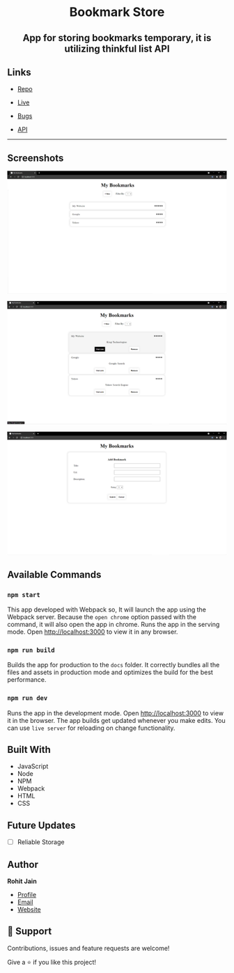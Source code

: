 <h1 align="center">Bookmark Store</h1>

## <p align="center">App for storing bookmarks temporary, it is utilizing thinkful list API</p>

## Links

- [Repo](https://github.com/Rohit19060/bookmark-store "Bookmark Store Repo")

- [Live](https://rohit19060.github.io/bookmark-store/ "Live View")

- [Bugs](https://github.com/Rohit19060/bookmark-store/issues "Issues Page")

- [API](https://thinkful-list-api.herokuapp.com/rohit/bookmarks "API")

---

## Screenshots

![Home Page](/screenshots/1.png "Home Page")

![Expanded View](/screenshots/2.png "Expanded View")

![Add Bookmark Page](/screenshots/3.png "Add Bookmark Page")

## Available Commands

### `npm start`

This app developed with Webpack so, It will launch the app using the Webpack server. Because the `open chrome` option passed with the command, it will also open the app in chrome.
Runs the app in the serving mode.
Open [http://localhost:3000](http://localhost:3000) to view it in any browser.

### `npm run build`

Builds the app for production to the `docs` folder.
It correctly bundles all the files and assets in production mode and optimizes the build for the best performance.

### `npm run dev`

Runs the app in the development mode. Open [http://localhost:3000](http://localhost:3000) to view it in the browser. The app builds get updated whenever you make edits. You can use `live server` for reloading on change functionality.

## Built With

- JavaScript
- Node
- NPM
- Webpack
- HTML
- CSS

## Future Updates

- [ ] Reliable Storage

## Author

**Rohit Jain**

- [Profile](https://github.com/rohit19060 "Rohit jain")
- [Email](mailto:rohitjain19060@gmail.com?subject=Hi%20from%20Bookmark%20Store "Hi!")
- [Website](https://kingtechnologies.in "Welcome")

## 🤝 Support

Contributions, issues and feature requests are welcome!

Give a ⭐️ if you like this project!
